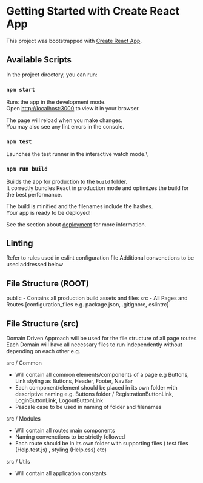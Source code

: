 # Getting Started with Create React App

This project was bootstrapped with [Create React App](https://github.com/facebook/create-react-app).

## Available Scripts

In the project directory, you can run:

### `npm start`

Runs the app in the development mode.\
Open [http://localhost:3000](http://localhost:3000) to view it in your browser.

The page will reload when you make changes.\
You may also see any lint errors in the console.

### `npm test`

Launches the test runner in the interactive watch mode.\

### `npm run build`

Builds the app for production to the `build` folder.\
It correctly bundles React in production mode and optimizes the build for the best performance.

The build is minified and the filenames include the hashes.\
Your app is ready to be deployed!

See the section about [deployment](https://facebook.github.io/create-react-app/docs/deployment) for more information.

## Linting
Refer to rules used in eslint configuration file 
Additional convenctions to be used addressed below

## File Structure (ROOT)
public - Contains all production build assets and files
src - All Pages and Routes 
[configuration_files e.g. package.json, .gitignore, eslintrc]

## File Structure (src)
Domain Driven Approach will be used for the file structure of all page routes
Each Domain will have all necessary files to run independently without depending on each other
e.g.

src / Common 
* Will contain all common elements/components of a page e.g Buttons, Link styling as Buttons, Header, Footer, NavBar
* Each component/element should be placed in its own folder with descriptive naming e.g. Buttons folder / RegistrationButtonLink, LoginButtonLink, LogoutButtonLink
* Pascale case to be used in naming of folder and filenames

src / Modules
* Will contain all routes main components
* Naming convenctions to be strictly followed 
* Each route should be in its own folder with supporting files ( test files (Help.test.js) , styling (Help.css) etc)

src / Utils
* Will contain all application constants

    
